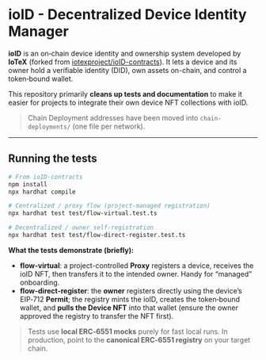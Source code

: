# ioID - Decentralized Device Identity Manager

**ioID** is an on‑chain device identity and ownership system developed by **IoTeX** (forked from [iotexproject/ioID-contracts](https://github.com/iotexproject/ioID-contracts)). It lets a device and its owner hold a verifiable identity (DID), own assets on-chain, and control a token‑bound wallet.  

This repository primarily **cleans up tests and documentation** to make it easier for projects to integrate their own device NFT collections with ioID.

> Chain Deployment addresses have been moved into `chain-deployments/` (one file per network).

---

## Running the tests

```bash
# From ioID-contracts
npm install
npx hardhat compile

# Centralized / proxy flow (project-managed registration)
npx hardhat test test/flow-virtual.test.ts

# Decentralized / owner self-registration
npx hardhat test test/flow-direct-register.test.ts
```

**What the tests demonstrate (briefly):**
- **flow-virtual**: a project-controlled **Proxy** registers a device, receives the ioID NFT, then transfers it to the intended owner. Handy for “managed” onboarding.
- **flow-direct-register**: the **owner** registers directly using the device’s EIP‑712 **Permit**; the registry mints the ioID, creates the token‑bound wallet, and **pulls the Device NFT** into that wallet (ensure the owner approved the registry to transfer the NFT first).

> Tests use **local ERC‑6551 mocks** purely for fast local runs. In production, point to the **canonical ERC‑6551 registry** on your target chain.

